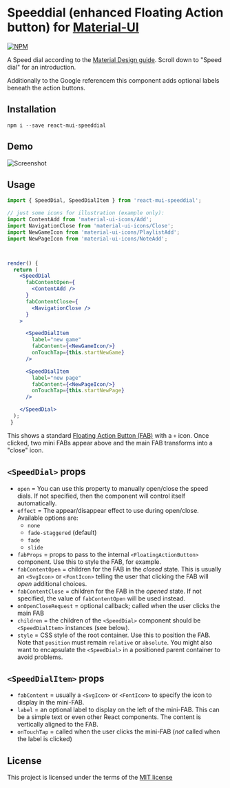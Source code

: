 # Speeddial (enhanced Floating Action button) for [Material-UI](https://github.com/callemall/material-ui)

[![NPM](https://nodei.co/npm/react-mui-speeddial.png)](https://npmjs.org/package/react-mui-speeddial)

A Speed dial according to the [Material Design guide](https://material.google.com/components/buttons-floating-action-button.html#buttons-floating-action-button-transitions). Scroll down to "Speed dial"
for an introduction.

Additionally to the Google referencem this component adds optional labels
beneath the action buttons.

## Installation

```
npm i --save react-mui-speeddial
```

## Demo

![Screenshot](https://i.imgur.com/cPkQOfH.gif)

## Usage

```jsx
import { SpeedDial, SpeedDialItem } from 'react-mui-speeddial';

// just some icons for illustration (example only):
import ContentAdd from 'material-ui-icons/Add';
import NavigationClose from 'material-ui-icons/Close';
import NewGameIcon from 'material-ui-icons/PlaylistAdd';
import NewPageIcon from 'material-ui-icons/NoteAdd';



render() {
  return (
    <SpeedDial
      fabContentOpen={
        <ContentAdd />
      }
      fabContentClose={
        <NavigationClose />
      }
    >

      <SpeedDialItem
        label="new game"
        fabContent={<NewGameIcon/>}
        onTouchTap={this.startNewGame}
      />

      <SpeedDialItem
        label="new page"
        fabContent={<NewPageIcon/>}
        onTouchTap={this.startNewPage}
      />

    </SpeedDial>
  );
 }

```

This shows a standard [Floating Action Button (FAB)](http://www.material-ui.com/#/components/floating-action-button)
with a `+` icon. Once clicked, two mini FABs appear above and the main FAB
transforms into a "close" icon.

## `<SpeedDial>` props

 - `open` = You can use this property to manually open/close the speed dials.
  If not specified, then the component will control itself automatically.
 - `effect` = The appear/disappear effect to use during open/close. Available
  options are:
   - `none`
   - `fade-staggered` (default)
   - `fade`
   - `slide`
 - `fabProps` = props to pass to the internal `<FloatingActionButton>`
  component. Use this to style the FAB, for example.
 - `fabContentOpen` = children for the FAB in the *closed* state. This is
  usually an `<SvgIcon>` or `<FontIcon>` telling the user that clicking the
  FAB will *open* additional choices.
 - `fabContentClose` = children for the FAB in the *opened* state. If not
  specified, the value of `fabContentOpen` will be used instead.
 - `onOpenCloseRequest` = optional callback; called when the user clicks
  the main FAB  
 - `children` = the children of the `<SpeedDial>` component should be
  `<SpeedDialItem>` instances (see below).
 - `style` = CSS style of the root container. Use this to position the FAB.
  Note that `position` must remain `relative` or `absolute`. You might also
  want to encapsulate the `<SpeedDial>` in a positioned parent container to
  avoid problems.

## `<SpeedDialItem>` props

 - `fabContent` = usually a `<SvgIcon>` or `<FontIcon>` to specify the icon
  to display in the mini-FAB.
 - `label` = an optional label to display on the left of the mini-FAB. This
  can be a simple text or even other React components. The content is
  vertically aligned to the FAB.
 - `onTouchTap` = called when the user clicks the mini-FAB (*not* called when
  the label is clicked)

## License
This project is licensed under the terms of the [MIT license](LICENSE)
